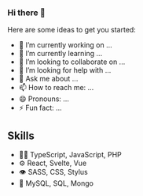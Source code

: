 ### Hi there 👋


Here are some ideas to get you started:

- 🔭 I’m currently working on ...
- 🌱 I’m currently learning ...
- 👯 I’m looking to collaborate on ...
- 🤔 I’m looking for help with ...
- 💬 Ask me about ...
- 📫 How to reach me: ...
- 😄 Pronouns: ...
- ⚡ Fun fact: ...

## Skills
- 👨‍💻 TypeScript, JavaScript, PHP
- ⚙️ React, Svelte, Vue
- 👁️ SASS, CSS, Stylus
- 💽 MySQL, SQL, Mongo
